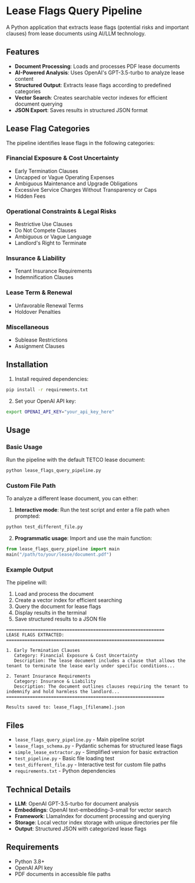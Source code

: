 # Lease Flags Query Pipeline

A Python application that extracts lease flags (potential risks and important clauses) from lease documents using AI/LLM technology.

## Features

- **Document Processing**: Loads and processes PDF lease documents
- **AI-Powered Analysis**: Uses OpenAI's GPT-3.5-turbo to analyze lease content
- **Structured Output**: Extracts lease flags according to predefined categories
- **Vector Search**: Creates searchable vector indexes for efficient document querying
- **JSON Export**: Saves results in structured JSON format

## Lease Flag Categories

The pipeline identifies lease flags in the following categories:

### Financial Exposure & Cost Uncertainty
- Early Termination Clauses
- Uncapped or Vague Operating Expenses
- Ambiguous Maintenance and Upgrade Obligations
- Excessive Service Charges Without Transparency or Caps
- Hidden Fees

### Operational Constraints & Legal Risks
- Restrictive Use Clauses
- Do Not Compete Clauses
- Ambiguous or Vague Language
- Landlord's Right to Terminate

### Insurance & Liability
- Tenant Insurance Requirements
- Indemnification Clauses

### Lease Term & Renewal
- Unfavorable Renewal Terms
- Holdover Penalties

### Miscellaneous
- Sublease Restrictions
- Assignment Clauses

## Installation

1. Install required dependencies:
```bash
pip install -r requirements.txt
```

2. Set your OpenAI API key:
```bash
export OPENAI_API_KEY="your_api_key_here"
```

## Usage

### Basic Usage
Run the pipeline with the default TETCO lease document:
```bash
python lease_flags_query_pipeline.py
```

### Custom File Path
To analyze a different lease document, you can either:

1. **Interactive mode**: Run the test script and enter a file path when prompted:
```bash
python test_different_file.py
```

2. **Programmatic usage**: Import and use the main function:
```python
from lease_flags_query_pipeline import main
main("/path/to/your/lease/document.pdf")
```

### Example Output

The pipeline will:
1. Load and process the document
2. Create a vector index for efficient searching
3. Query the document for lease flags
4. Display results in the terminal
5. Save structured results to a JSON file

```
============================================================
LEASE FLAGS EXTRACTED:
============================================================

1. Early Termination Clauses
   Category: Financial Exposure & Cost Uncertainty
   Description: The lease document includes a clause that allows the tenant to terminate the lease early under specific conditions...

2. Tenant Insurance Requirements
   Category: Insurance & Liability
   Description: The document outlines clauses requiring the tenant to indemnify and hold harmless the landlord...
============================================================

Results saved to: lease_flags_[filename].json
```

## Files

- `lease_flags_query_pipeline.py` - Main pipeline script
- `lease_flags_schema.py` - Pydantic schemas for structured lease flags
- `simple_lease_extractor.py` - Simplified version for basic extraction
- `test_pipeline.py` - Basic file loading test
- `test_different_file.py` - Interactive test for custom file paths
- `requirements.txt` - Python dependencies

## Technical Details

- **LLM**: OpenAI GPT-3.5-turbo for document analysis
- **Embeddings**: OpenAI text-embedding-3-small for vector search
- **Framework**: LlamaIndex for document processing and querying
- **Storage**: Local vector index storage with unique directories per file
- **Output**: Structured JSON with categorized lease flags

## Requirements

- Python 3.8+
- OpenAI API key
- PDF documents in accessible file paths 